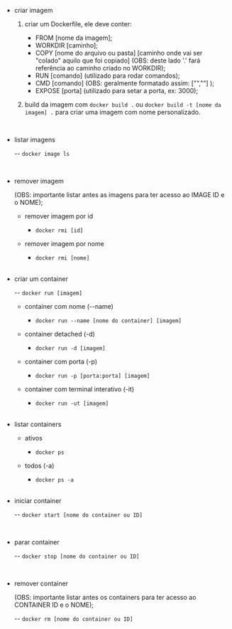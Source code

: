 - criar imagem 

    1. criar um Dockerfile, ele deve conter:
        - FROM [nome da imagem];
        - WORKDIR [caminho];
        - COPY [nome do arquivo ou pasta] [caminho onde vai ser "colado" aquilo que foi copiado] (OBS: deste lado '.' fará referência ao caminho criado no WORKDIR);
        - RUN [comando] (utilizado para rodar comandos);
        - CMD [comando] (OBS: geralmente formatado assim: ["",""] );
        - EXPOSE [porta] (utilizado para setar a porta, ex: 3000);
    
    2. build da imagem com `docker build .` ou
    `docker build -t [nome da imagem] .` para criar uma imagem com nome personalizado.

    <br>
- listar imagens

    -- `docker image ls`

    <br>
- remover imagem
    
    (OBS: importante listar antes as imagens para ter acesso ao IMAGE ID e o NOME);

    - remover imagem por id
        - `docker rmi [id]`
    
    - remover imagem por nome 
        - `docker rmi [nome]`

    <br>
- criar um container

    -- `docker run [imagem]`
    
    - container com nome (--name)
        - `docker run --name [nome do container] [imagem]`

    - container detached (-d)
        - `docker run -d [imagem]`

    - container com porta (-p)
        - `docker run -p [porta:porta] [imagem]`
    
    - container com terminal interativo (-it)

        - `docker run -ut [imagem]`
    
    <br>
- listar containers

    - ativos
        - `docker ps`

    - todos (-a) 
        - `docker ps -a`
    
    <br>
- iniciar container

    -- `docker start [nome do container ou ID]`
    
    <br>
- parar container
    
    -- `docker stop [nome do container ou ID]`

    <br>
- remover container
 
    (OBS: importante listar antes os containers para ter acesso ao CONTAINER ID e o NOME);

    -- `docker rm [nome do container ou ID]` 
